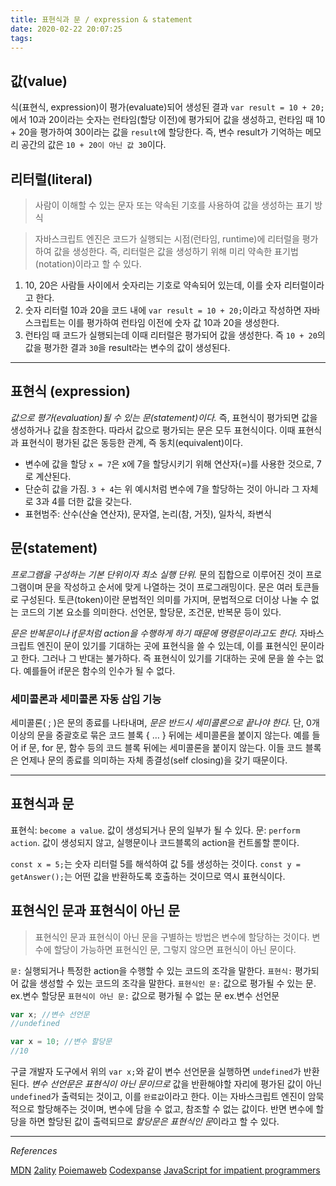 ```yaml
---
title: 표현식과 문 / expression & statement
date: 2020-02-22 20:07:25
tags:
---
```


## 값(value)

식(표현식, expression)이 평가(evaluate)되어 생성된 결과 `var result = 10 + 20;`에서 10과 20이라는 숫자는 런타임(할당 이전)에 평가되어 값을 생성하고, 런타임 때 10 + 20을 평가하여 30이라는 값을 `result`에 할당한다. 즉, 변수 result가 기억하는 메모리 공간의 값은 `10 + 20이 아닌 값 30`이다.

## 리터럴(literal)

> 사람이 이해할 수 있는 문자 또는 약속된 기호를 사용하여 값을 생성하는 표기 방식

> 자바스크립트 엔진은 코드가 실행되는 시점(런타임, runtime)에 리터럴을 평가하여 값을 생성한다. 즉, 리터럴은 값을 생성하기 위해 미리 약속한 표기법(notation)이라고 할 수 있다.

1. 10, 20은 사람들 사이에서 숫자리는 기호로 약속되어 있는데, 이를 숫자 리터럴이라고 한다.
2. 숫자 리터럴 10과 20을 코드 내에 `var result = 10 + 20;`이라고 작성하면 자바스크립트는 이를 평가하여 런타임 이전에 숫자 값 10과 20을 생성한다.
3. 런타임 때 코드가 실행되는데 이때 리터럴은 평가되어 값을 생성한다. 즉 `10 + 20`의 값을 평가한 결과 `30`을 result라는 변수의 값이 생성된다.

---

## 표현식 (expression)

_값으로 평가(evaluation)될 수 있는 문(statement)이다._ 즉, 표현식이 평가되면 값을 생성하거나 값을 참조한다. 따라서 값으로 평가되는 문은 모두 표현식이다. 이때 표현식과 표현식이 평가된 값은 동등한 관계, 즉 동치(equivalent)이다.

- 변수에 값을 할당
  `x = 7`은 x에 7을 할당시키기 위해 연산자(=)를 사용한 것으로, 7로 계산된다.
- 단순히 값을 가짐.
  `3 + 4`는 위 예시처럼 변수에 7을 할당하는 것이 아니라 그 자체로 3과 4를 더한 값을 갖는다.
- 표현범주: 산수(산술 연산자), 문자열, 논리(참, 거짓), 일차식, 좌변식

## 문(statement)

_프로그램을 구성하는 기본 단위이자 최소 실행 단위._ 문의 집합으로 이루어진 것이 프로그램이며 문을 작성하고 순서에 맞게 나열하는 것이 프로그래밍이다. 문은 여러 토큰들로 구성된다. 토큰(token)이란 문법적인 의미를 가지며, 문법적으로 더이상 나눌 수 없는 코드의 기본 요소를 의미한다. 선언문, 할당문, 조건문, 반복문 등이 있다.

_문은 반복문이나 if문처럼 action을 수행하게 하기 때문에 명령문이라고도 한다._ 자바스크립트 엔진이 문이 있기를 기대하는 곳에 표현식을 쓸 수 있는데, 이를 표현식인 문이라고 한다. 그러나 그 반대는 불가하다. 즉 표현식이 있기를 기대하는 곳에 문을 쓸 수는 없다. 예를들어 if문은 함수의 인수가 될 수 없다.

### 세미콜론과 세미콜론 자동 삽입 기능

세미콜론( ; )은 문의 종료를 나타내며, _문은 반드시 세미콜론으로 끝나야 한다._ 단, 0개 이상의 문을 중괄호로 묶은 코드 블록 { … } 뒤에는 세미콜론을 붙이지 않는다. 예를 들어 if 문, for 문, 함수 등의 코드 블록 뒤에는 세미콜론을 붙이지 않는다. 이들 코드 블록은 언제나 문의 종료를 의미하는 자체 종결성(self closing)을 갖기 때문이다.

---

## 표현식과 문

표현식: `become a value`. 값이 생성되거나 문의 일부가 될 수 있다.
문: `perform action`. 값이 생성되지 않고, 실행문이나 코드블록의 action을 컨트롤할 뿐이다.

`const x = 5;`는 숫자 리터럴 5를 해석하여 값 5를 생성하는 것이다.
`const y = getAnswer();`는 어떤 값을 반환하도록 호출하는 것이므로 역시 표현식이다.

## 표현식인 문과 표현식이 아닌 문

> 표현식인 문과 표현식이 아닌 문을 구별하는 방법은 변수에 할당하는 것이다. 변수에 할당이 가능하면 표현식인 문, 그렇지 않으면 표현식이 아닌 문이다.

`문:` 실행되거나 특정한 action을 수행할 수 있는 코드의 조각을 말한다.
`표현식:` 평가되어 값을 생성할 수 있는 코드의 조각을 말한다.
`표현식인 문:` 값으로 평가될 수 있는 문. ex.변수 할당문
`표현식이 아닌 문:` 값으로 평가될 수 없는 문 ex.변수 선언문

```javascript
var x; //변수 선언문
//undefined

var x = 10; //변수 할당문
//10
```

구글 개발자 도구에서 위의 `var x;`와 같이 변수 선언문을 실행하면 `undefined`가 반환된다. _변수 선언문은 표현식이 아닌 문이므로_ 값을 반환해야할 자리에 평가된 값이 아닌 `undefined`가 출력되는 것이고, 이를 `완료값`이라고 한다. 이는 자바스크립트 엔진이 암묵적으로 할당해주는 것이며, 변수에 담을 수 없고, 참조할 수 없는 값이다. 반면 변수에 할당을 하면 할당된 값이 출력되므로 *할당문은 표현식인 문*이라고 할 수 있다.

---

_References_

[MDN](https://developer.mozilla.org/ko/docs/Web/JavaScript/Guide/Expressions_and_Operators)
[2ality](https://2ality.com/2012/09/expressions-vs-statements.html)
[Poiemaweb](https://poiemaweb.com/fastcampus/expression)
[Codexpanse](https://www.youtube.com/watch?v=WVyCrI1cHi8)
[JavaScript for impatient programmers](https://exploringjs.com/impatient-js/ch_syntax.html#statement-vs-expression)

